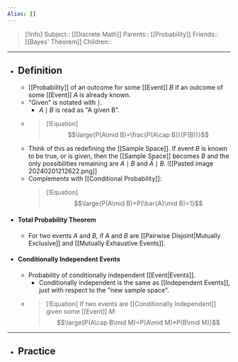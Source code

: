 ```yaml
---
Alias: []
---
```

> [!Info]
> Subject:: [[Discrete Math]]
> Parents:: [[Probability]]
> Friends:: [[Bayes' Theorem]]
> Children:: 
---
- ## Definition
	- [[Probability]] of an outcome for some [[Event]] $B$ if an outcome of some [[Event]] $A$ is already known.
	- "Given" is notated with $\mid$.
		- $A\mid B$ is read as "A given B".
	- > [!Equation]
	  > $$\large{P(A\mid B)=\frac{P(A\cap B)}{P(B)}}$$
	- Think of this as redefining the [[Sample Space]]. If event $B$ is known to be true, or is given, then the [[Sample Space]] becomes $B$ and the only possibilities remaining are $A\mid B$ and $\bar{A}\mid B$.
	  ![[Pasted image 20240201212622.png]]
	- Complements with [[Conditional Probability]]:
	  > [!Equation]
	  > $$\large{P(A\mid B)+P(\bar{A}\mid B)=1}$$
- #### Total Probability Theorem
	- For two events $A$ and $B$, if $A$ and $B$ are [[Pairwise Disjoint|Mutually Exclusive]] and [[Mutually Exhaustive Events]].
- #### Conditionally Independent Events
	- Probability of conditionally independent [[Event|Events]].
		- Conditionally independent is the same as [[Independent Events]], just with respect to the "new sample space".
	- > [!Equation]
	  > If two events are [[Conditionally Independent]] given some [[Event]] $M$:
	  > $$\large{P(A\cap B\mid M)=P(A\mid M)*P(B\mid M)}$$
---
- ## Practice